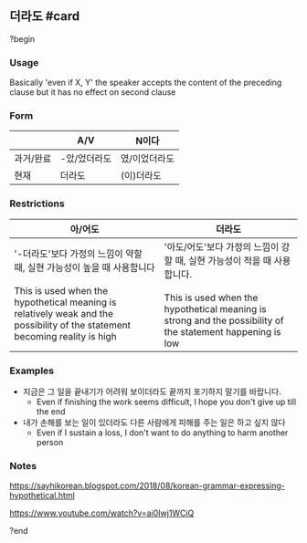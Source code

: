 ## 더라도 #card
?begin
### Usage
Basically 'even if X, Y' the speaker accepts the content of the preceding clause but it has no effect on second clause
### Form
|       | A/V     | N이다     |
| ----- | ------- | ------- |
| 과거/완료 | -았/었더라도 | 였/이었더라도 |
| 현재    | 더라도     | (이)더라도  |
### Restrictions
| 아/어도                                                                                                                                                                         | 더라도                                                                                                                                                           |
| ---------------------------------------------------------------------------------------------------------------------------------------------------------------------------- | ------------------------------------------------------------------------------------------------------------------------------------------------------------- |
| '-더라도'보다 가정의 느낌이 약할 때, 실현 가능성이 높을 때 사용함니다<br><br>This is used when the hypothetical meaning is relatively weak and the possibility of the statement becoming reality is high | '아도/어도'보다 가정의 느낌이 강할 때, 실현 가능성이 적을 때 사용합니다.<br><br>This is used when the hypothetical meaning is strong and the possibility of the statement happening is low |
### Examples
* 지금은 그 일을 끝내기가 어려워 보이더라도 끝까지 포기하지 말기를 바랍니다.
	* Even if finishing the work seems difficult, I hope you don't give up till the end
* 내가 손해를 보는 일이 있더라도 다른 사람에게 피해를 주는 일은 하고 싶지 않다
	* Even if I sustain a loss, I don't want to do anything to harm another person
### Notes
https://sayhikorean.blogspot.com/2018/08/korean-grammar-expressing-hypothetical.html

https://www.youtube.com/watch?v=ai0Iwj1WCiQ
<!--SR:!2025-05-11,9,250-->
?end

